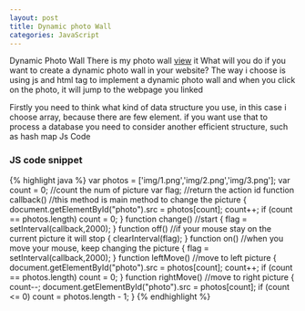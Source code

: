 ```yaml
---
layout: post
title: Dynamic photo Wall  
categories: JavaScript
---
```

Dynamic Photo Wall
There is my photo wall [view][Photolink] it
What will you do if you want to create a dynamic photo wall in your website?
The way i choose is using js and html <A> tag to implement a dynamic photo wall and when you click on the photo, it will jump to the webpage you linked

Firstly you need to think what kind of data structure you use, in this case i choose array, because there are few element. if you want use that to process a database you need to consider another efficient structure, such as hash map
Js Code

[Photolink]:     http://panda1994.com/PhotoWall.github.io/

### JS code snippet

{% highlight java %}
	var photos = ['img/1.png','img/2.png','img/3.png'];
	var count = 0; //count the num of picture
	var flag; //return the action id
	function callback() //this method is main method to change the picture
	{ 
 		document.getElementById("photo").src = photos[count];
 		count++;
 	if (count == photos.length)
  		count = 0; 
	} 
	function change() //start
	{
 		flag = setInterval(callback,2000); 
	}
	function off() //if your mouse stay on the current picture it will stop
	{
 		clearInterval(flag);
	}
	function on() //when you move your mouse, keep changing the picture
	{
 		flag = setInterval(callback,2000); 
	}
	function leftMove() //move to left picture
	{
	 	document.getElementById("photo").src = photos[count];
 		count++;
 		if (count == photos.length)
  			count = 0;
	}
	function rightMove() //move to right picture
	{
 	count--;
 	document.getElementById("photo").src = photos[count];
 	if (count <= 0)
  		count = photos.length - 1;
	}
	</script>
{% endhighlight %}
